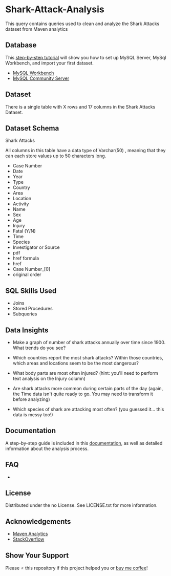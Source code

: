 # Shark-Attack-Analysis
This query contains queries used to clean and analyze the Shark Attacks dataset from Maven analytics 



## Database
This [step-by-step tutorial](lowcodedatagirl.medium.com) will show you how to set up MySQL Server, MySql Workbench, and import your first dataset.

- [MySQL Workbench](https://dev.mysql.com/downloads/workbench/)
- [MySQL Community Server](https://dev.mysql.com/downloads/mysql/)

## Dataset
There is a single table with X rows and 17 columns in the Shark Attacks Dataset. 

## Dataset Schema 
Shark Attacks

All columns in this table have a data type of Varchar(50) , meaning that they can each store values up to 50 characters long.

- Case Number             
- Date 
- Year 
- Type 
- Country 
- Area
- Location 
- Activity 
- Name
- Sex
- Age
- Injury
- Fatal (Y/N)
- Time
- Species
- Investigator or Source
- pdf 
- href formula
- href
- Case Number_[0]
- original order

## SQL Skills Used 

- Joins
- Stored Procedures
- Subqueries 


## Data Insights 

- Make a graph of number of shark attacks annually over time since 1900. What trends do you see?

- Which countries report the most shark attacks? Within those countries, which areas and locations seem to be the most dangerous?

- What body parts are most often injured? (hint: you'll need to perform text analysis on the Injury column)

- Are shark attacks more common during certain parts of the day (again, the Time data isn't quite ready to go. You may need to transform it before analyzing)

- Which species of shark are attacking most often? (you guessed it... this data is messy too!)

## Documentation


A step-by-step guide is included in this [documentation](lowcodedatagirl.medium.com), as well as detailed information about the analysis process.



## FAQ
- 

## License

Distributed under the no License. See LICENSE.txt for more information.
## Acknowledgements

- [Maven Analytics](https://app.mavenanalytics.io/login)
- [StackOverflow](https://stackoverflow.com/)


## Show Your Support
Please ⭐️ this repository if this project helped you or [buy me coffee]( https://www.buymeacoffee.com/lowcodedatagirl)!

